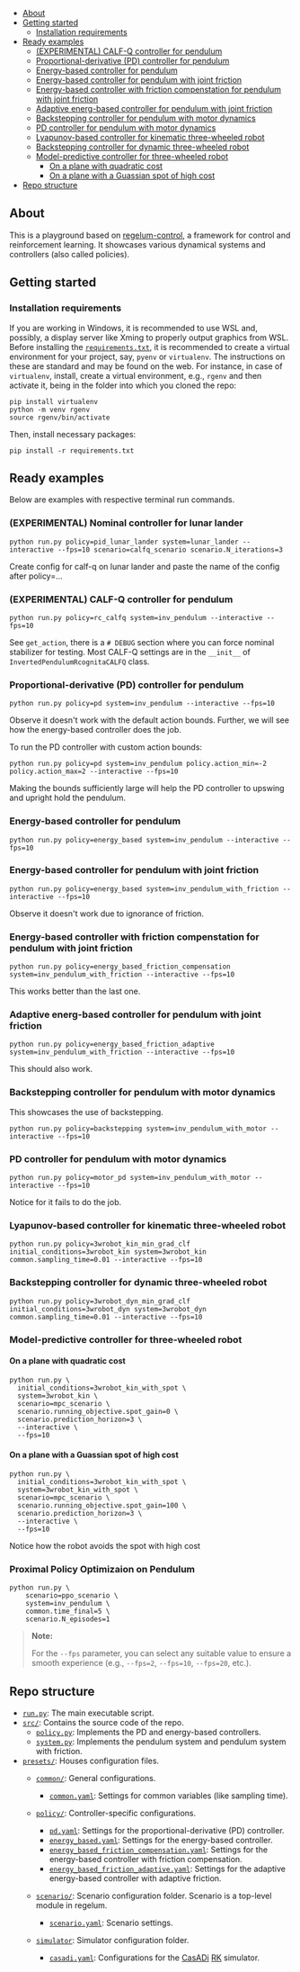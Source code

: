 <!-- TOC start (generated with https://github.com/derlin/bitdowntoc) -->

- [About ](#about)
- [Getting started](#getting-started)
   * [Installation requirements](#installation-requirements)
- [Ready examples](#ready-examples)
   * [(EXPERIMENTAL) CALF-Q controller for pendulum](#calfq-pendulum) 
   * [Proportional-derivative (PD) controller for pendulum](#proportional-derivative-pd-controller-for-pendulum)
   * [Energy-based controller for pendulum](#energy-based-controller-for-pendulum)
   * [Energy-based controller for pendulum with joint friction](#energy-based-controller-for-pendulum-with-joint-friction)
   * [Energy-based controller with friction compenstation for pendulum with joint friction](#energy-based-controller-with-friction-compenstation-for-pendulum-with-joint-friction)
   * [Adaptive energ-based controller for pendulum with joint friction](#adaptive-energ-based-controller-for-pendulum-with-joint-friction)
   * [Backstepping controller for pendulum with motor dynamics](#backstepping-controller-for-pendulum-with-motor-dynamics)
   * [PD controller for pendulum with motor dynamics](#pd-controller-for-pendulum-with-motor-dynamics)
   * [Lyapunov-based controller for kinematic three-wheeled robot](#lyapunov-based-controller-for-kinematic-three-wheeled-robot)
   * [Backstepping controller for dynamic three-wheeled robot](#backstepping-controller-for-dynamic-three-wheeled-robot)
   * [Model-predictive controller for three-wheeled robot](#model-predictive-controller-for-three-wheeled-robot)
      + [On a plane with quadratic cost](#on-a-plane-with-quadratic-cost)
      + [On a plane with a Guassian spot of high cost](#on-a-plane-with-a-guassian-spot-of-high-cost)
- [Repo structure](#repo-structure)

<!-- TOC end -->

<!-- TOC --><a name="about"></a>
## About 

This is a playground based on [regelum-control](https://regelum.aidynamic.io), a framework for control and reinforcement learning.
It showcases various dynamical systems and controllers (also called policies).

<!-- TOC --><a name="getting-started"></a>
## Getting started

<!-- TOC --><a name="installation-requirements"></a>
### Installation requirements

If you are working in Windows, it is recommended to use WSL and, possibly, a display server like Xming to properly output graphics from WSL.
Before installing the [`requirements.txt`](./requirements.txt), it is recommended to create a virtual environment for your project, say, `pyenv` or `virtualenv`. The instructions on these are standard and may be found on the web.
For instance, in case of `virtualenv`, install, create a virtual environment, e.g., `rgenv` and then activate it, being in the folder into which you cloned the repo:

```shell
pip install virtualenv
python -m venv rgenv
source rgenv/bin/activate
```

Then, install necessary packages:

```shell
pip install -r requirements.txt
```
<!-- TOC --><a name="ready-examples"></a>
## Ready examples

Below are examples with respective terminal run commands. 

<!-- TOC --><a name="calfq-lunar"></a>
### (EXPERIMENTAL) Nominal controller for lunar lander
```shell
python run.py policy=pid_lunar_lander system=lunar_lander --interactive --fps=10 scenario=calfq_scenario scenario.N_iterations=3
```

Create config for calf-q on lunar lander and paste the name of the config after policy=...

<!-- TOC --><a name="calfq-pendulum"></a>
### (EXPERIMENTAL) CALF-Q controller for pendulum

```shell
python run.py policy=rc_calfq system=inv_pendulum --interactive --fps=10
```

See `get_action`, there is a `# DEBUG` section where you can force nominal stabilizer for testing.
Most CALF-Q settings are in the `__init__` of `InvertedPendulumRcognitaCALFQ` class.

<!-- TOC --><a name="proportional-derivative-pd-controller-for-pendulum"></a>
### Proportional-derivative (PD) controller for pendulum

```shell
python run.py policy=pd system=inv_pendulum --interactive --fps=10
```    

Observe it doesn't work with the default action bounds.
Further, we will see how the energy-based controller does the job.

To run the PD controller with custom action bounds:

```shell
python run.py policy=pd system=inv_pendulum policy.action_min=-2 policy.action_max=2 --interactive --fps=10
```  

Making the bounds sufficiently large will help the PD controller to upswing and upright hold the pendulum.

<!-- TOC --><a name="energy-based-controller-for-pendulum"></a>
### Energy-based controller for pendulum

```shell
python run.py policy=energy_based system=inv_pendulum --interactive --fps=10
```  

<!-- TOC --><a name="energy-based-controller-for-pendulum-with-joint-friction"></a>
### Energy-based controller for pendulum with joint friction

```shell
python run.py policy=energy_based system=inv_pendulum_with_friction --interactive --fps=10
```  

Observe it doesn't work due to ignorance of friction.

<!-- TOC --><a name="energy-based-controller-with-friction-compenstation-for-pendulum-with-joint-friction"></a>
### Energy-based controller with friction compenstation for pendulum with joint friction

```shell
python run.py policy=energy_based_friction_compensation system=inv_pendulum_with_friction --interactive --fps=10
```

This works better than the last one.

<!-- TOC --><a name="adaptive-energ-based-controller-for-pendulum-with-joint-friction"></a>
### Adaptive energ-based controller for pendulum with joint friction

```shell
python run.py policy=energy_based_friction_adaptive system=inv_pendulum_with_friction --interactive --fps=10
```  

This should also work.

<!-- TOC --><a name="backstepping-controller-for-pendulum-with-motor-dynamics"></a>
### Backstepping controller for pendulum with motor dynamics

This showcases the use of backstepping.

```shell
python run.py policy=backstepping system=inv_pendulum_with_motor --interactive --fps=10 
``` 

<!-- TOC --><a name="pd-controller-for-pendulum-with-motor-dynamics"></a>
### PD controller for pendulum with motor dynamics

```shell
python run.py policy=motor_pd system=inv_pendulum_with_motor --interactive --fps=10 
```  
Notice for it fails to do the job.

<!-- TOC --><a name="lyapunov-based-controller-for-kinematic-three-wheeled-robot"></a>
### Lyapunov-based controller for kinematic three-wheeled robot

```shell
python run.py policy=3wrobot_kin_min_grad_clf initial_conditions=3wrobot_kin system=3wrobot_kin common.sampling_time=0.01 --interactive --fps=10 
```  

<!-- TOC --><a name="backstepping-controller-for-dynamic-three-wheeled-robot"></a>
### Backstepping controller for dynamic three-wheeled robot

```shell
python run.py policy=3wrobot_dyn_min_grad_clf initial_conditions=3wrobot_dyn system=3wrobot_dyn common.sampling_time=0.01 --interactive --fps=10 
```

<!-- TOC --><a name="model-predictive-controller-for-three-wheeled-robot"></a>
### Model-predictive controller for three-wheeled robot

<!-- TOC --><a name="on-a-plane-with-quadratic-cost"></a>
#### On a plane with quadratic cost

```shell
python run.py \
  initial_conditions=3wrobot_kin_with_spot \
  system=3wrobot_kin \
  scenario=mpc_scenario \
  scenario.running_objective.spot_gain=0 \
  scenario.prediction_horizon=3 \
  --interactive \
  --fps=10
```

<!-- TOC --><a name="on-a-plane-with-a-guassian-spot-of-high-cost"></a>
#### On a plane with a Guassian spot of high cost

```shell
python run.py \
  initial_conditions=3wrobot_kin_with_spot \
  system=3wrobot_kin_with_spot \
  scenario=mpc_scenario \
  scenario.running_objective.spot_gain=100 \
  scenario.prediction_horizon=3 \
  --interactive \
  --fps=10
```
Notice how the robot avoids the spot with high cost

### Proximal Policy Optimizaion on Pendulum

```
python run.py \
    scenario=ppo_scenario \
    system=inv_pendulum \
    common.time_final=5 \
    scenario.N_episodes=1 
```


> **Note:**
>
> For the `--fps` parameter, you can select any suitable value to ensure a smooth experience (e.g., `--fps=2`, `--fps=10`, `--fps=20`, etc.).

<!-- TOC --><a name="repo-structure"></a>
## Repo structure

- [`run.py`](./run.py): The main executable script.
- [`src/`](./src/): Contains the source code of the repo.
    - [`policy.py`](./src/policy.py): Implements the PD and energy-based controllers.
    - [`system.py`](./src/system.py): Implements the pendulum system and pendulum system with friction.
- [`presets/`](./presets/): Houses configuration files.
    - [`common/`](./presets/common): General configurations.
        - [`common.yaml`](./presets/common/common.yaml): Settings for common variables (like sampling time).
    - [`policy/`](./presets/policy/): Controller-specific configurations.
        - [`pd.yaml`](./presets/policy/pd.yaml): Settings for the proportional-derivative (PD) controller.
        - [`energy_based.yaml`](./presets/policy/energy_based.yaml): Settings for the energy-based controller.
        - [`energy_based_friction_compensation.yaml`](./presets/policy/energy_based_friction_compensation.yaml): Settings for the energy-based controller with friction compensation.
        - [`energy_based_friction_adaptive.yaml`](./presets/policy/energy_based_friction_adaptive.yaml): Settings for the adaptive energy-based controller with adaptive friction.

    - [`scenario/`](./presets/scenario/): Scenario configuration folder. Scenario is a top-level module in regelum.
        - [`scenario.yaml`](./presets/scenario/scenario.yaml): Scenario settings.
    - [`simulator`](./presets/simulator/): Simulator configuration folder.
        - [`casadi.yaml`](./presets/simulator/casadi.yaml): Configurations for the [CasADi](https://web.casadi.org/) [RK](https://en.wikipedia.org/wiki/Runge%E2%80%93Kutta_methods) simulator.


